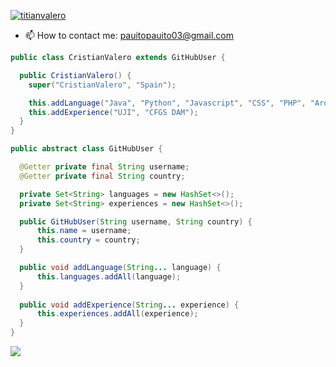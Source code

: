​<a href="https://twitter.com/titianvalero/" target="blank"><img src="https://img.shields.io/twitter/follow/titianvalero?logo=twitter&style=for-the-badge" alt="titianvalero" /></a> 

- 📫 How to contact me: pauitopauito03@gmail.com

```java
public class CristianValero extends GitHubUser {

  public CristianValero() {
    super("CristianValero", "Spain");

    this.addLanguage("Java", "Python", "Javascript", "CSS", "PHP", "Arduino");
    this.addExperience("UJI", "CFGS DAM");
  }
}

public abstract class GitHubUser {

  @Getter private final String username;
  @Getter private final String country;

  private Set<String> languages = new HashSet<>();
  private Set<String> experiences = new HashSet<>();

  public GitHubUser(String username, String country) {
      this.name = username;
      this.country = country;
  }

  public void addLanguage(String... language) {
      this.languages.addAll(language);
  }
  
  public void addExperience(String... experience) {
      this.experiences.addAll(experience);
  }
}
```
​<a href="https://twitter.com/titianvalero/" target="blank"><img src="https://github-readme-stats.vercel.app/api?username=CristianValero&show_icons=true&theme=radical"></a> 

